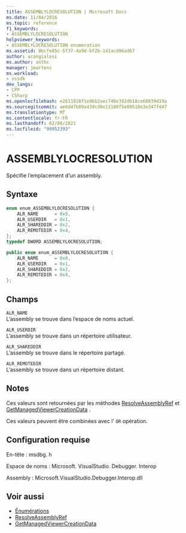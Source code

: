 ```yaml
---
title: ASSEMBLYLOCRESOLUTION | Microsoft Docs
ms.date: 11/04/2016
ms.topic: reference
f1_keywords:
- ASSEMBLYLOCRESOLUTION
helpviewer_keywords:
- ASSEMBLYLOCRESOLUTION enumeration
ms.assetid: 0bcfe85c-5f37-4a9d-bf2b-141acd96ad67
author: acangialosi
ms.author: anthc
manager: jmartens
ms.workload:
- vssdk
dev_langs:
- CPP
- CSharp
ms.openlocfilehash: e2611828f1e9bb2aec740e392db18ce60839d19a
ms.sourcegitcommit: ae6d47b09a439cd0e13180f5e89510e3e347fd47
ms.translationtype: MT
ms.contentlocale: fr-FR
ms.lasthandoff: 02/08/2021
ms.locfileid: "99952393"
---
```

# <a name="assemblylocresolution"></a>ASSEMBLYLOCRESOLUTION
Spécifie l’emplacement d’un assembly.

## <a name="syntax"></a>Syntaxe

```cpp
enum enum_ASSEMBLYLOCRESOLUTION {
    ALR_NAME      = 0x0,
    ALR_USERDIR   = 0x1,
    ALR_SHAREDDIR = 0x2,
    ALR_REMOTEDIR = 0x4,
};
typedef DWORD ASSEMBLYLOCRESOLUTION;
```

```csharp
public enum enum_ASSEMBLYLOCRESOLUTION {
    ALR_NAME      = 0x0,
    ALR_USERDIR   = 0x1,
    ALR_SHAREDDIR = 0x2,
    ALR_REMOTEDIR = 0x4,
};
```

## <a name="fields"></a>Champs
`ALR_NAME`\
L’assembly se trouve dans l’espace de noms actuel.

`ALR_USERDIR`\
L’assembly se trouve dans un répertoire utilisateur.

`ALR_SHAREDDIR`\
L’assembly se trouve dans le répertoire partagé.

`ALR_REMOTEDIR`\
L’assembly se trouve dans un répertoire distant.

## <a name="remarks"></a>Notes
Ces valeurs sont retournées par les méthodes [ResolveAssemblyRef](../../../extensibility/debugger/reference/ipropertyproxyeeside-resolveassemblyref.md) et [GetManagedViewerCreationData](../../../extensibility/debugger/reference/ipropertyproxyeeside-getmanagedviewercreationdata.md) .

Ces valeurs peuvent être combinées avec l' `OR` opération.

## <a name="requirements"></a>Configuration requise
En-tête : msdbg. h

Espace de noms : Microsoft. VisualStudio. Debugger. Interop

Assembly : Microsoft.VisualStudio.Debugger.Interop.dll

## <a name="see-also"></a>Voir aussi
- [Énumérations](../../../extensibility/debugger/reference/enumerations-visual-studio-debugging.md)
- [ResolveAssemblyRef](../../../extensibility/debugger/reference/ipropertyproxyeeside-resolveassemblyref.md)
- [GetManagedViewerCreationData](../../../extensibility/debugger/reference/ipropertyproxyeeside-getmanagedviewercreationdata.md)
